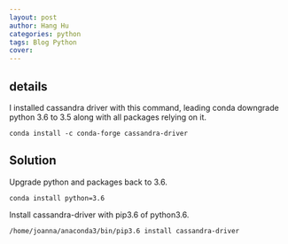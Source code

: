 ```yaml
---
layout: post
author: Hang Hu
categories: python
tags: Blog Python 
cover: 
---
```

## details

I installed cassandra driver with this command, leading conda downgrade python 3.6 to 3.5 along with all packages relying on it.

```
conda install -c conda-forge cassandra-driver 
```


## Solution


Upgrade python and packages back to 3.6.


```
conda install python=3.6
```


Install cassandra-driver with pip3.6 of python3.6.


```
/home/joanna/anaconda3/bin/pip3.6 install cassandra-driver
```
